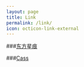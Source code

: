 ```yaml
---
layout: page
title: Link
permalink: /link/
icon: octicon-link-external
---
```


###[东方星痕](http://www.lxy520.net/)

###[Cass](http://cassite.net/)
